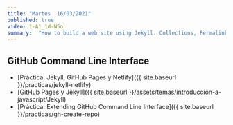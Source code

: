 ```yaml
---
title: "Martes  16/03/2021"
published: true
video: 1-A1_1d-N5o
summary:  "How to build a web site using Jekyll. Collections, Permalinks, Deployment, baseurl"  
---
```


## GitHub Command Line Interface

* [Práctica: Jekyll, GitHub Pages y Netlify]({{ site.baseurl }}/practicas/jekyll-netlify)
* [GitHub Pages y Jekyll]({{ site.baseurl }}/assets/temas/introduccion-a-javascript/Jekyll)
* [Práctica: Extending GitHub Command Line Interface]({{ site.baseurl }}/practicas/gh-create-repo)